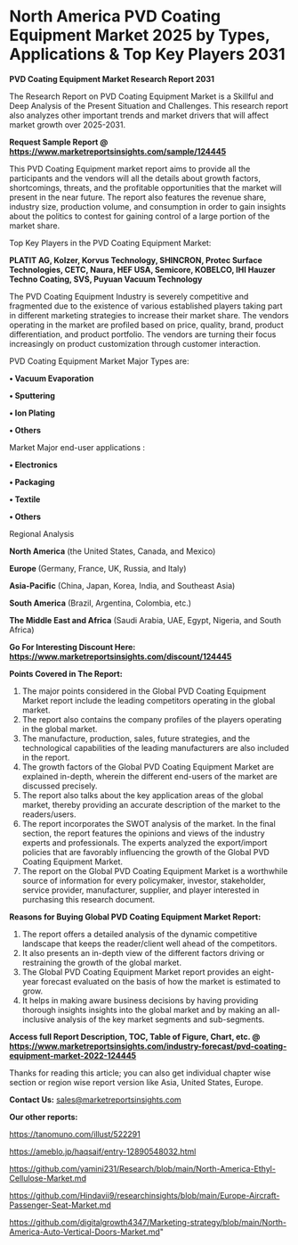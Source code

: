 # North America PVD Coating Equipment Market 2025 by Types, Applications & Top Key Players 2031

<strong>PVD Coating Equipment Market Research Report 2031</strong>

The Research Report on PVD Coating Equipment Market is a Skillful and Deep Analysis of the Present Situation and Challenges. This research report also analyzes other important trends and market drivers that will affect market growth over 2025-2031.

<strong>Request Sample Report @ <a href=https://www.marketreportsinsights.com/sample/124445>https://www.marketreportsinsights.com/sample/124445</a></strong>

This PVD Coating Equipment market report aims to provide all the participants and the vendors will all the details about growth factors, shortcomings, threats, and the profitable opportunities that the market will present in the near future. The report also features the revenue share, industry size, production volume, and consumption in order to gain insights about the politics to contest for gaining control of a large portion of the market share.

Top Key Players in the PVD Coating Equipment Market:

<strong>PLATIT AG, Kolzer, Korvus Technology, SHINCRON, Protec Surface Technologies, CETC, Naura, HEF USA, Semicore, KOBELCO, IHI Hauzer Techno Coating, SVS, Puyuan Vacuum Technology</strong>

The PVD Coating Equipment Industry is severely competitive and fragmented due to the existence of various established players taking part in different marketing strategies to increase their market share. The vendors operating in the market are profiled based on price, quality, brand, product differentiation, and product portfolio. The vendors are turning their focus increasingly on product customization through customer interaction.

PVD Coating Equipment Market Major Types are:

<strong>• Vacuum Evaporation

• Sputtering

• Ion Plating

• Others</strong>

Market Major end-user applications :

<strong>• Electronics

• Packaging

• Textile

• Others</strong>

Regional Analysis

</u><strong><b>North America</b></strong> (the United States, Canada, and Mexico)

<strong><b>Europe </b></strong>(Germany, France, UK, Russia, and Italy)

<strong><b>Asia-Pacific</b></strong> (China, Japan, Korea, India, and Southeast Asia)

<strong><b>South America</b></strong> (Brazil, Argentina, Colombia, etc.)

<strong><b>The Middle East and Africa</b></strong> (Saudi Arabia, UAE, Egypt, Nigeria, and South Africa)

<strong>Go For Interesting Discount Here: <a href=https://www.marketreportsinsights.com/discount/124445>https://www.marketreportsinsights.com/discount/124445</a></strong>

<strong>Points Covered in The Report:</strong>
<ol>
  <li>The major points considered in the Global PVD Coating Equipment Market report include the leading competitors operating in the global market.</li>
  <li>The report also contains the company profiles of the players operating in the global market.</li>
  <li>The manufacture, production, sales, future strategies, and the technological capabilities of the leading manufacturers are also included in the report.</li>
  <li>The growth factors of the Global PVD Coating Equipment Market are explained in-depth, wherein the different end-users of the market are discussed precisely.</li>
  <li>The report also talks about the key application areas of the global market, thereby providing an accurate description of the market to the readers/users.</li>
  <li>The report incorporates the SWOT analysis of the market. In the final section, the report features the opinions and views of the industry experts and professionals. The experts analyzed the export/import policies that are favorably influencing the growth of the Global PVD Coating Equipment Market.</li>
  <li>The report on the Global PVD Coating Equipment Market is a worthwhile source of information for every policymaker, investor, stakeholder, service provider, manufacturer, supplier, and player interested in purchasing this research document.</li>
</ol>
<strong>Reasons for Buying Global PVD Coating Equipment Market Report:</strong>

<ol>
  <li>The report offers a detailed analysis of the dynamic competitive landscape that keeps the reader/client well ahead of the competitors.</li>
  <li>It also presents an in-depth view of the different factors driving or restraining the growth of the global market.</li>
  <li>The Global PVD Coating Equipment Market report provides an eight-year forecast evaluated on the basis of how the market is estimated to grow.</li>
  <li>It helps in making aware business decisions by having providing thorough insights insights into the global market and by making an all-inclusive analysis of the key market segments and sub-segments.</li>
</ol>
<strong>Access full Report Description, TOC, Table of Figure, Chart, etc. @ <a href=https://www.marketreportsinsights.com/industry-forecast/pvd-coating-equipment-market-2022-124445>https://www.marketreportsinsights.com/industry-forecast/pvd-coating-equipment-market-2022-124445</a></strong>


Thanks for reading this article; you can also get individual chapter wise section or region wise report version like Asia, United States, Europe.

<strong>Contact Us:</strong>
sales@marketreportsinsights.com

<strong>Our other reports:</strong>

<a href=https://tanomuno.com/illust/522291>https://tanomuno.com/illust/522291</a>

<a href=https://ameblo.jp/haqsaif/entry-12890548032.html>https://ameblo.jp/haqsaif/entry-12890548032.html</a>

<a href=https://github.com/yamini231/Research/blob/main/North-America-Ethyl-Cellulose-Market.md>https://github.com/yamini231/Research/blob/main/North-America-Ethyl-Cellulose-Market.md</a>

<a href=https://github.com/Hindavii9/researchinsights/blob/main/Europe-Aircraft-Passenger-Seat-Market.md>https://github.com/Hindavii9/researchinsights/blob/main/Europe-Aircraft-Passenger-Seat-Market.md</a>

<a href=https://github.com/digitalgrowth4347/Marketing-strategy/blob/main/North-America-Auto-Vertical-Doors-Market.md>https://github.com/digitalgrowth4347/Marketing-strategy/blob/main/North-America-Auto-Vertical-Doors-Market.md</a>"
